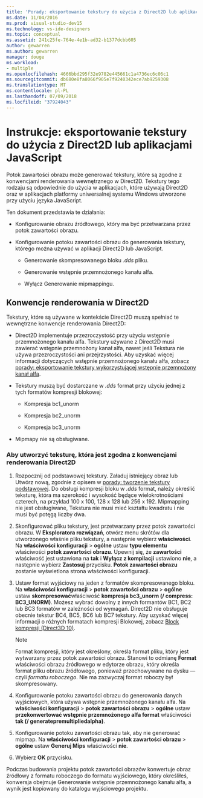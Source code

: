```yaml
---
title: 'Porady: eksportowanie tekstury do użycia z Direct2D lub aplikacjami JavaScript'
ms.date: 11/04/2016
ms.prod: visual-studio-dev15
ms.technology: vs-ide-designers
ms.topic: conceptual
ms.assetid: 241c25fe-764e-4e1b-ad32-b1377dcbb605
author: gewarren
ms.author: gewarren
manager: douge
ms.workload:
- multiple
ms.openlocfilehash: 4666bbd295f32e9782e445661c1a4736ec6c06c1
ms.sourcegitcommit: db680e8fa8066f905e7f9240342ece7ab9259308
ms.translationtype: MT
ms.contentlocale: pl-PL
ms.lasthandoff: 07/09/2018
ms.locfileid: "37924043"
---
```

# <a name="how-to-export-a-texture-for-use-with-direct2d-or-javascipt-apps"></a>Instrukcje: eksportowanie tekstury do użycia z Direct2D lub aplikacjami JavaScript
Potok zawartości obrazu może generować tekstury, które są zgodne z konwencjami renderowania wewnętrznego w Direct2D. Tekstury tego rodzaju są odpowiednie do użycia w aplikacjach, które używają Direct2D oraz w aplikacjach platformy uniwersalnej systemu Windows utworzone przy użyciu języka JavaScript.

 Ten dokument przedstawia te działania:

-   Konfigurowanie obrazu źródłowego, który ma być przetwarzana przez potok zawartości obrazu.

-   Konfigurowanie potoku zawartości obrazu do generowania tekstury, którego można używać w aplikacji Direct2D lub JavaScript.

    -   Generowanie skompresowanego bloku *.dds* pliku.

    -   Generowanie wstępnie przemnożonego kanału alfa.

    -   Wyłącz Generowanie mipmappingu.

## <a name="rendering-conventions-in-direct2d"></a>Konwencje renderowania w Direct2D
 Tekstury, które są używane w kontekście Direct2D muszą spełniać te wewnętrzne konwencje renderowania Direct2D:

-   Direct2D implementuje przezroczystość przy użyciu wstępnie przemnożonego kanału alfa. Tekstury używane z Direct2D musi zawierać wstępnie przemnożony kanał alfa, nawet jeśli Tekstura nie używa przezroczystości ani przejrzystości. Aby uzyskać więcej informacji dotyczących wstępnie przemnożonego kanału alfa, zobacz [porady: eksportowanie tekstury wykorzystującej wstępnie przemnożony kanał alfa](../designers/how-to-export-a-texture-that-has-premultiplied-alpha.md).

-   Tekstury muszą być dostarczane w *.dds* format przy użyciu jednej z tych formatów kompresji blokowej:

    -   Kompresja bc1_unorm

    -   Kompresja bc2_unorm

    -   Kompresja bc3_unorm

-   Mipmapy nie są obsługiwane.

### <a name="to-create-a-texture-thats-compatible-with-direct2d-rendering-conventions"></a>Aby utworzyć teksturę, która jest zgodna z konwencjami renderowania Direct2D

1.  Rozpocznij od podstawowej tekstury. Załaduj istniejący obraz lub Utwórz nową, zgodnie z opisem w [porady: tworzenie tekstury podstawowej](../designers/how-to-create-a-basic-texture.md). Do obsługi kompresji bloku w *.dds* format, należy określić teksturę, która ma szerokość i wysokość będące wielokrotnościami czterech, na przykład 100 x 100, 128 x 128 lub 256 x 192. Mipmapping nie jest obsługiwane, Tekstura nie musi mieć kształtu kwadratu i nie musi być potęgą liczby dwa.

2.  Skonfigurować pliku tekstury, jest przetwarzany przez potok zawartości obrazu. W **Eksploratora rozwiązań**, otwórz menu skrótów dla utworzonego właśnie pliku tekstury, a następnie wybierz **właściwości**. Na **właściwości konfiguracji** > **ogólne** ustaw **typu elementu** właściwości **potok zawartości obrazu**. Upewnij się, że **zawartości** właściwość jest ustawiona na **tak** i **Wyłącz z kompilacji** ustawiono **nie**, a następnie wybierz  **Zastosuj** przycisku. **Potok zawartości obrazu** zostanie wyświetlona strona właściwości konfiguracji.

3.  Ustaw format wyjściowy na jeden z formatów skompresowanego bloku. Na **właściwości konfiguracji** > **potok zawartości obrazu** > **ogólne** ustaw **skompresować**właściwość **kompresja bc3_unorm (/ compress: BC3_UNORM)**. Możesz wybrać dowolny z innych formantów BC1, BC2 lub BC3 formatów w zależności od wymagań. Direct2D nie obsługuje obecnie tekstur BC4, BC5, BC6 lub BC7 tekstury. Aby uzyskać więcej informacji o różnych formatach kompresji Blokowej, zobacz [Block kompresji (Direct3D 10)](http://msdn.microsoft.com/library/windows/desktop/bb694531.aspx).

    > [!NOTE]
    >  Format kompresji, który jest określony, określa format pliku, który jest wytwarzany przez potok zawartości obrazu. Stanowi to odmianę **Format** właściwości obrazu źródłowego w edytorze obrazu, który określa format pliku obrazu źródłowego, ponieważ przechowywane na dysku — czyli *formatu roboczego*. Nie ma zazwyczaj format roboczy był skompresowany.

4.  Konfigurowanie potoku zawartości obrazu do generowania danych wyjściowych, która używa wstępnie przemnożonego kanału alfa. Na **właściwości konfiguracji** > **potok zawartości obrazu** > **ogólne** ustaw **przekonwertować wstępnie przemnożonego alfa format** właściwości **tak (/ generatepremultipliedalpha)**.

5.  Konfigurowanie potoku zawartości obrazu tak, aby nie generować mipmap. Na **właściwości konfiguracji** > **potok zawartości obrazu** > **ogólne** ustaw **Generuj Mips** właściwości **nie**.

6.  Wybierz **OK** przycisku.

 Podczas budowania projektu potok zawartości obrazów konwertuje obraz źródłowy z formatu roboczego do formatu wyjściowego, który określiłeś, konwersja obejmuje Generowanie wstępnie przemnożonego kanału alfa, a wynik jest kopiowany do katalogu wyjściowego projektu.